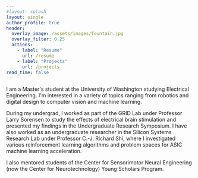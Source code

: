 ```yaml
---
#layout: splash
layout: single
author_profile: true
header:
  overlay_image: /assets/images/fountain.jpg
  overlay_filter: 0.25
  actions:
    - label: "Resume"
      url: /resume
    - label: "Projects"
      url: /projects
read_time: false
---
```


I am a Master's student at the University of Washington studying Electrical Engineering. I'm interested in a variety of topics ranging from robotics and digital design to computer vision and machine learning.

During my undergrad, I worked as part of the GRID Lab under Professor Larry Sorensen to study the effects of electrical brain stimulation and presented my findings in the Undergraduate Research Symposium. I have also worked as an undergraduate researcher in the Silicon Systems Research Lab under Professor C.-J. Richard Shi, where I investigated various reinforcement learning algorithms and problem spaces for ASIC machine learning acceleration.

I also mentored students of the Center for Sensorimotor Neural Engineering (now the Center for Neurotechnology) Young Scholars Program. 
